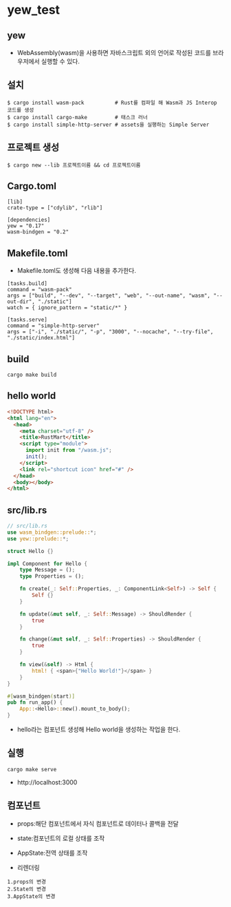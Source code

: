 # yew_test

## yew

- WebAssembly(wasm)을 사용하면 자바스크립트 외의 언어로 작성된 코드를 브라우저에서 실행할 수 있다.

## 설치

```
$ cargo install wasm-pack          # Rust를 컴파일 해 Wasm과 JS Interop 코드를 생성
$ cargo install cargo-make         # 태스크 러너
$ cargo install simple-http-server # assets을 실행하는 Simple Server
```

## 프로젝트 생성

```
$ cargo new --lib 프로젝트이름 && cd 프로젝트이름
```

## Cargo.toml

```
[lib]
crate-type = ["cdylib", "rlib"]

[dependencies]
yew = "0.17"
wasm-bindgen = "0.2"
```

## Makefile.toml

- Makefile.toml도 생성해 다음 내용을 추가한다.

```
[tasks.build]
command = "wasm-pack"
args = ["build", "--dev", "--target", "web", "--out-name", "wasm", "--out-dir", "./static"]
watch = { ignore_pattern = "static/*" }

[tasks.serve]
command = "simple-http-server"
args = ["-i", "./static/", "-p", "3000", "--nocache", "--try-file", "./static/index.html"]
```

## build

```
cargo make build
```

## hello world

```html
<!DOCTYPE html>
<html lang="en">
  <head>
    <meta charset="utf-8" />
    <title>RustMart</title>
    <script type="module">
      import init from "/wasm.js";
      init();
    </script>
    <link rel="shortcut icon" href="#" />
  </head>
  <body></body>
</html>
```

## src/lib.rs

```rs
// src/lib.rs
use wasm_bindgen::prelude::*;
use yew::prelude::*;

struct Hello {}

impl Component for Hello {
    type Message = ();
    type Properties = ();

    fn create(_: Self::Properties, _: ComponentLink<Self>) -> Self {
        Self {}
    }

    fn update(&mut self, _: Self::Message) -> ShouldRender {
        true
    }

    fn change(&mut self, _: Self::Properties) -> ShouldRender {
        true
    }

    fn view(&self) -> Html {
        html! { <span>{"Hello World!"}</span> }
    }
}

#[wasm_bindgen(start)]
pub fn run_app() {
    App::<Hello>::new().mount_to_body();
}
```

- hello라는 컴포넌트 생성해 Hello world을 생성하는 작업을 한다.

## 실행

```
cargo make serve
```

- http://localhost:3000

## 컴포넌트

- props:해단 컴포넌트에서 자식 컴포넌트로 데이터나 콜백을 전달
- state:컴포넌트의 로컬 상태를 조작
- AppState:전역 상태를 조작

- 리렌더링

```
1.props의 변경
2.State의 변경
3.AppState의 변경
```
